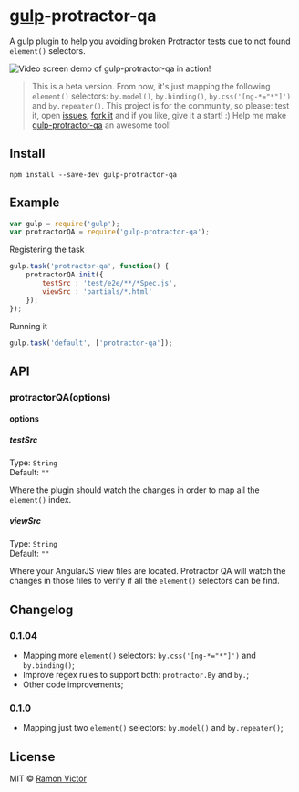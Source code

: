 # [gulp](http://gulpjs.com)-protractor-qa

A gulp plugin to help you avoiding broken Protractor tests due to not found `element()` selectors.

<img src="https://raw.githubusercontent.com/ramonvictor/gulp-protractor-qa/master/assets/gulp-protractor-qa.gif" alt="Video screen demo of gulp-protractor-qa in action!">

> This is a beta version. From now, it's just mapping the following `element()` selectors: `by.model()`, `by.binding()`, `by.css('[ng-*="*"]')` and `by.repeater()`.
This project is for the community, so please: test it, open [issues](https://github.com/ramonvictor/gulp-protractor-qa/issues), [fork it](https://github.com/ramonvictor/gulp-protractor-qa/) and if you like, give it a start! :) 
Help me make [gulp-protractor-qa](https://www.npmjs.org/package/gulp-protractor-qa) an awesome tool! 

## Install

```
npm install --save-dev gulp-protractor-qa
```


## Example

```js
var gulp = require('gulp');
var protractorQA = require('gulp-protractor-qa');
```

Registering the task
```js
gulp.task('protractor-qa', function() {
    protractorQA.init({
        testSrc : 'test/e2e/**/*Spec.js',
        viewSrc : 'partials/*.html'
    });
});
```

Running it
```js
gulp.task('default', ['protractor-qa']);
```


## API

### protractorQA(options)

#### options

##### testSrc

Type: `String`  
Default: `""`

Where the plugin should watch the changes in order to map all the `element()` index.

##### viewSrc

Type: `String`  
Default: `""`

Where your AngularJS view files are located. Protractor QA will watch the changes in those files to verify if all the `element()` selectors can be find.

## Changelog

### 0.1.04

- Mapping more `element()` selectors: `by.css('[ng-*="*"]')` and `by.binding()`;
- Improve regex rules to support both: `protractor.By` and `by.`;
- Other code improvements;

### 0.1.0
- Mapping just two `element()` selectors: `by.model()` and `by.repeater()`;


## License

MIT © [Ramon Victor](https://github.com/ramonvictor)
